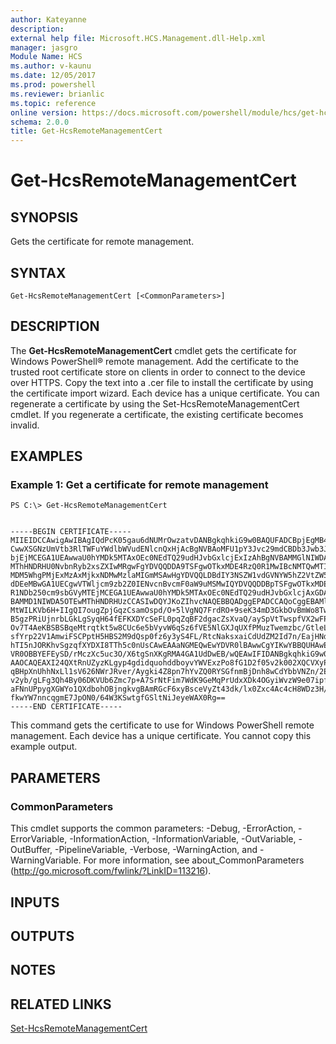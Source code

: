 ```yaml
---
author: Kateyanne
description: 
external help file: Microsoft.HCS.Management.dll-Help.xml
manager: jasgro
Module Name: HCS
ms.author: v-kaunu
ms.date: 12/05/2017
ms.prod: powershell
ms.reviewer: brianlic
ms.topic: reference
online version: https://docs.microsoft.com/powershell/module/hcs/get-hcsremotemanagementcert?view=windowsserver2012r2-ps&wt.mc_id=ps-gethelp
schema: 2.0.0
title: Get-HcsRemoteManagementCert
---
```


# Get-HcsRemoteManagementCert

## SYNOPSIS
Gets the certificate for remote management.

## SYNTAX

```
Get-HcsRemoteManagementCert [<CommonParameters>]
```

## DESCRIPTION
The **Get-HcsRemoteManagementCert** cmdlet gets the certificate for Windows PowerShell® remote management.
Add the certificate to the trusted root certificate store on clients in order to connect to the device over HTTPS.
Copy the text into a .cer file to install the certificate by using the certificate import wizard.
Each device has a unique certificate.
You can regenerate a certificate by using the Set-HcsRemoteManagementCert cmdlet.
If you regenerate a certificate, the existing certificate becomes invalid.

## EXAMPLES

### Example 1: Get a certificate for remote management
```
PS C:\> Get-HcsRemoteManagementCert


-----BEGIN CERTIFICATE-----
MIIEIDCCAwigAwIBAgIQdPcK05gau6dNUMrOwzatvDANBgkqhkiG9w0BAQUFADCBpjEgMB4GA1UE
CwwXSGNzUmVtb3RlTWFuYWdlbWVudENlcnQxHjAcBgNVBAoMFU1pY3Jvc29mdCBDb3Jwb3JhdGlv
bjEjMCEGA1UEAwwaU0hYMDk5MTAxOEc0NEdTQ29udHJvbGxlcjExIzAhBgNVBAMMGlNIWDA5OTEw
MThHNDRHU0NvbnRyb2xsZXIwMRgwFgYDVQQDDA9TSFgwOTkxMDE4RzQ0R1MwIBcNMTQwMTI5MTQz
MDM5WhgPMjExMzAxMjkxNDMwMzlaMIGmMSAwHgYDVQQLDBdIY3NSZW1vdGVNYW5hZ2VtZW50Q2Vy
dDEeMBwGA1UECgwVTWljcm9zb2Z0IENvcnBvcmF0aW9uMSMwIQYDVQQDDBpTSFgwOTkxMDE4RzQ0
R1NDb250cm9sbGVyMTEjMCEGA1UEAwwaU0hYMDk5MTAxOEc0NEdTQ29udHJvbGxlcjAxGDAWBgNV
BAMMD1NIWDA5OTEwMThHNDRHUzCCASIwDQYJKoZIhvcNAQEBBQADggEPADCCAQoCggEBAMlWYYgr
MtWILKVb6H+IIgQI7ougZpjGqzCsamOspd/O+5lVgNQ7FrdRO+9seK34mD3GkbOvBmWo8TwOiX/E
B5gzPRiUjnrbLGkLgSyqH64fEFKXDYcSeFL0pqZqBF2dgacZsXvaQ/aySpVtTwspfVX2wFPfbSaR
Ov7T4AeKBSBSBqeMtrqtkt5w8CUc6e5bVyvW6qSz6fVE5NlGXJqUXfPMuzTwemzbc/GtleLj+RH0
sfYrp22V1AmwiFSCPptH5HBS2M9dQsp0fz6y3yS4FL/RtcNaksxaiCdUdZM2Id7n/EajHNdAMsLZ
hTI5nJORKhvSgzqfXYDXI8TTh5c0nUsCAwEAAaNGMEQwEwYDVR0lBAwwCgYIKwYBBQUHAwEwHQYD
VR0OBBYEFEySD/rMczXc5uc3O/X6tgSnXKgRMA4GA1UdDwEB/wQEAwIFIDANBgkqhkiG9w0BAQUF
AAOCAQEAXI24QXtRnUZyzKLgyp4gdidquohddboyvYWVExzPo8fG1D2f05v2k002XQCVXyPf0LV9
qBHpXnUhhNxLl1sV626NWrJRver/Aygki4Z8pn7hYvZQ0RYSGfnmBjDnh8wCdYbbVNZn/2E94et1
v2yb/gLFg3Qh4By06DKVUb6Zmc7p+A7SrNtFim7WdK9GeMqPrUdxXDk4OGyiWvzW9e07ipfr/yNL
aFNnUPpygXGWYo1QXdbohOBjngkvgBAmRGcF6xyBsceVyZt43dk/lx0Zxc4Ac4cH8WDz3H/MLdRJ
fkwYW7nncqgmE7JpON0/64W3KSwtgfGSltNiJeyeWAX0Rg==
-----END CERTIFICATE-----
```

This command gets the certificate to use for Windows PowerShell remote management.
Each device has a unique certificate.
You cannot copy this example output.

## PARAMETERS

### CommonParameters
This cmdlet supports the common parameters: -Debug, -ErrorAction, -ErrorVariable, -InformationAction, -InformationVariable, -OutVariable, -OutBuffer, -PipelineVariable, -Verbose, -WarningAction, and -WarningVariable. For more information, see about_CommonParameters (http://go.microsoft.com/fwlink/?LinkID=113216).

## INPUTS

## OUTPUTS

## NOTES

## RELATED LINKS

[Set-HcsRemoteManagementCert](./Set-HcsRemoteManagementCert.md)

